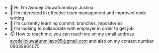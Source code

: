- 👋 Hi, I’m Ayodeji Oluwafunmilayo Justina
- 👀 I’m interested in effective team management and improved code writing
- 🌱 I’m currently learning commit, branches, repositories
- 💞️ I’m looking to collaborate with employer in order to get job
- 📫 How to reach me; you can reach me on my email address ayodejioluwafunmilayo95@gmail.com and also on my contact number 08038964075

<!---
Tinashe0/Tinashe0 is a ✨ special ✨ repository because its `README.md` (this file) appears on your GitHub profile.
You can click the Preview link to take a look at your changes.
--->
